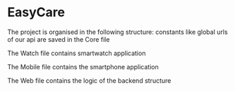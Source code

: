 # EasyCare

The project is organised in the following structure: 
constants like global urls of our api are saved in the Core file

The Watch file contains smartwatch application

The Mobile file contains the smartphone application

The Web file contains the logic of the backend structure
